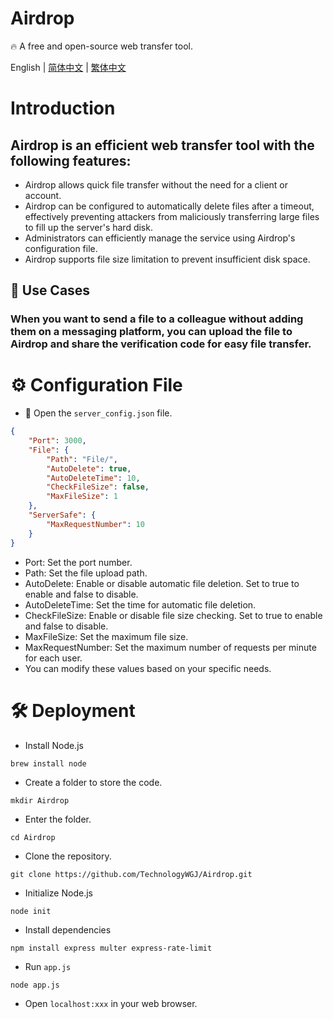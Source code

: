 # Airdrop
🔥 A free and open-source web transfer tool.

English | [简体中文](./README_CN.md) | [繁体中文](./README_CH_Hant.md)

# Introduction
## Airdrop is an efficient web transfer tool with the following features:
- Airdrop allows quick file transfer without the need for a client or account.
- Airdrop can be configured to automatically delete files after a timeout, effectively preventing attackers from maliciously transferring large files to fill up the server's hard disk.
- Administrators can efficiently manage the service using Airdrop's configuration file.
- Airdrop supports file size limitation to prevent insufficient disk space.

## 🔮 Use Cases
### When you want to send a file to a colleague without adding them on a messaging platform, you can upload the file to Airdrop and share the verification code for easy file transfer.

# ⚙️ Configuration File
- 📁 Open the `server_config.json` file.
```json
{
    "Port": 3000,
    "File": {
        "Path": "File/",
        "AutoDelete": true,
        "AutoDeleteTime": 10,
        "CheckFileSize": false,
        "MaxFileSize": 1
    },
    "ServerSafe": {
        "MaxRequestNumber": 10
    }
}
```
- Port: Set the port number.
- Path: Set the file upload path.
- AutoDelete: Enable or disable automatic file deletion. Set to true to enable and false to disable.
- AutoDeleteTime: Set the time for automatic file deletion.
- CheckFileSize: Enable or disable file size checking. Set to true to enable and false to disable.
- MaxFileSize: Set the maximum file size.
- MaxRequestNumber: Set the maximum number of requests per minute for each user.
- You can modify these values based on your specific needs.

# 🛠️ Deployment
- Install Node.js
```shell
brew install node
```
- Create a folder to store the code.
```shell
mkdir Airdrop
```
- Enter the folder.
```shell
cd Airdrop
```
- Clone the repository.
```shell
git clone https://github.com/TechnologyWGJ/Airdrop.git
```
- Initialize Node.js
```shell
node init
```
- Install dependencies
```shell
npm install express multer express-rate-limit
```
- Run `app.js`
```shell
node app.js
```
- Open `localhost:xxx` in your web browser.
